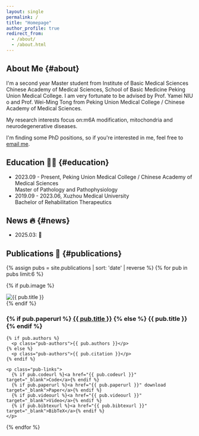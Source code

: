```yaml
---
layout: single
permalink: /
title: "Homepage"
author_profile: true
redirect_from: 
  - /about/
  - /about.html
---
```


## About Me {#about}
I'm a second year Master student from Institute of Basic Medical Sciences Chinese Academy of Medical Sciences, School of Basic Medicine Peking Union Medical College. I am very fortunate to be advised by Prof. Yamei NIU o and Prof. Wei-Ming Tong from Peking Union Medical College / Chinese Academy of Medical Sciences.
    
My research interests focus on:m6A modification, mitochondria and neurodegenerative diseases. 

I'm finding some PhD positions, so if you're interested in me, feel free to [email me](mailto:fyjjade5525@gmail.com).

## Education 🧑‍🎓 {#education}
- 2023.09 - Present, Peking Union Medical College / Chinese Academy of Medical Sciences <br>
  Master of Pathology and Pathophysiology
- 2019.09 - 2023.06, Xuzhou Medical University <br>
  Bachelor of Rehabilitation Therapeutics

## News 🔥 {#news}
- 2025.03: 🎉 

## Publications 📄 {#publications}
{% assign pubs = site.publications | sort: 'date' | reverse %}
{% for pub in pubs limit:6 %}
<div class="pub-item">

  {% if pub.image %}
  <div class="pub-thumb">
    <img src="{{ pub.image | relative_url }}" alt="{{ pub.title }}">
  </div>
  {% endif %}

  <div class="pub-body">
    <h3 class="pub-title">
      {% if pub.paperurl %}
        <a href="{{ pub.paperurl }}" target="_blank">{{ pub.title }}</a>
      {% else %}
        {{ pub.title }}
      {% endif %}
    </h3>

    {% if pub.authors %}
      <p class="pub-authors">{{ pub.authors }}</p>
    {% else %}
      <p class="pub-authors">{{ pub.citation }}</p>
    {% endif %}

    <p class="pub-links">
      {% if pub.codeurl %}<a href="{{ pub.codeurl }}" target="_blank">Code</a>{% endif %}
      {% if pub.paperurl %}<a href="{{ pub.paperurl }}" download target="_blank">Paper</a>{% endif %}
      {% if pub.videourl %}<a href="{{ pub.videourl }}" target="_blank">Video</a>{% endif %}
      {% if pub.bibtexurl %}<a href="{{ pub.bibtexurl }}" target="_blank">BibTeX</a>{% endif %}
    </p>
  </div>

</div>
{% endfor %}
